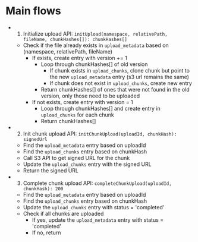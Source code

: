 # Main flows
- 1. Initialize upload API: `initUpload(namespace, relativePath, fileName, chunkHashes[]): chunkHashes[]`
    - Check if the file already exists in `upload_metadata` based on (namespace, relativePath, fileName)
        - If exists, create entry with version += 1
            - Loop through chunkHashes[] of old version
                - If chunk exists in `upload_chunks`, clone chunk but point to the new `upload_metadata` entry (s3 url remains the same)
                - If chunk does not exist in `upload_chunks`, create new entry
            - Return chunkHashes[] of ones that were not found in the old version, only those need to be uploaded
        - If not exists, create entry with version = 1
            - Loop through chunkHashes[] and create entry in `upload_chunks` for each chunk
            - Return chunkHashes[]

- 2. Init chunk upload API: `initChunkUpload(uploadId, chunkHash): signedUrl`
    - Find the `upload_metadata` entry based on uploadId
    - Find the `upload_chunks` entry based on chunkHash
    - Call S3 API to get signed URL for the chunk
    - Update the `upload_chunks` entry with the signed URL
    - Return the signed URL

- 3. Complete chunk upload API: `completeChunkUpload(uploadId, chunkHash): 200`
    - Find the `upload_metadata` entry based on uploadId
    - Find the `upload_chunks` entry based on chunkHash
    - Update the `upload_chunks` entry with status = 'completed'
    - Check if all chunks are uploaded
        - If yes, update the `upload_metadata` entry with status = 'completed'
        - If no, return
